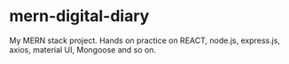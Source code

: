 # mern-digital-diary
My MERN stack project. Hands on practice on REACT, node.js, express.js, axios, material UI, Mongoose and so on.
